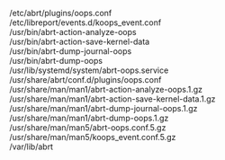 /etc/abrt/plugins/oops.conf  
/etc/libreport/events.d/koops\_event.conf  
/usr/bin/abrt-action-analyze-oops  
/usr/bin/abrt-action-save-kernel-data  
/usr/bin/abrt-dump-journal-oops  
/usr/bin/abrt-dump-oops  
/usr/lib/systemd/system/abrt-oops.service  
/usr/share/abrt/conf.d/plugins/oops.conf  
/usr/share/man/man1/abrt-action-analyze-oops.1.gz  
/usr/share/man/man1/abrt-action-save-kernel-data.1.gz  
/usr/share/man/man1/abrt-dump-journal-oops.1.gz  
/usr/share/man/man1/abrt-dump-oops.1.gz  
/usr/share/man/man5/abrt-oops.conf.5.gz  
/usr/share/man/man5/koops\_event.conf.5.gz  
/var/lib/abrt  
